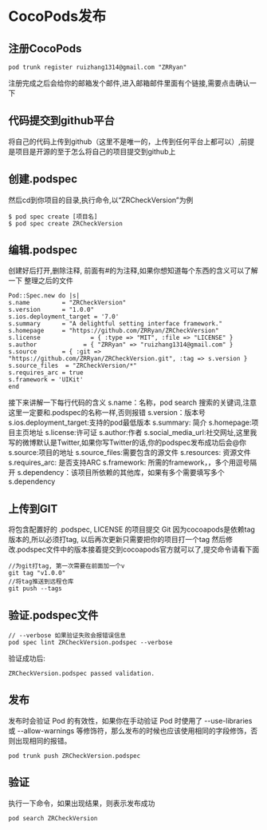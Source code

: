# CocoPods发布

## 注册CocoPods


	pod trunk register ruizhang1314@gmail.com "ZRRyan" 
注册完成之后会给你的邮箱发个邮件,进入邮箱邮件里面有个链接,需要点击确认一下

## 代码提交到github平台
将自己的代码上传到github（这里不是唯一的，上传到任何平台上都可以）,前提是项目是开源的至于怎么将自己的项目提交到github上

## 创建.podspec
然后cd到你项目的目录,执行命令,以“ZRCheckVersion”为例

	$ pod spec create [项目名]
	$ pod spec create ZRCheckVersion
	
## 编辑.podspec
创建好后打开,删除注释, 前面有#的为注释,如果你想知道每个东西的含义可以了解一下
整理之后的文件

	Pod::Spec.new do |s|
    s.name         = "ZRCheckVersion"
    s.version      = "1.0.0"
    s.ios.deployment_target = '7.0'
    s.summary      = "A delightful setting interface framework."
    s.homepage     = "https://github.com/ZRRyan/ZRCheckVersion"
    s.license              = { :type => "MIT", :file => "LICENSE" }
    s.author             = { "ZRRyan" => "ruizhang1314@gmail.com" }
    s.source       = { :git => "https://github.com/ZRRyan/ZRCheckVersion.git", :tag => s.version }
    s.source_files  = "ZRCheckVersion/*"
    s.requires_arc = true
    s.framework = 'UIKit'
	end
	
接下来讲解一下每行代码的含义
s.name：名称，pod search 搜索的关键词,注意这里一定要和.podspec的名称一样,否则报错
s.version：版本号
s.ios.deployment_target:支持的pod最低版本
s.summary: 简介
s.homepage:项目主页地址
s.license:许可证
s.author:作者
s.social_media_url:社交网址,这里我写的微博默认是Twitter,如果你写Twitter的话,你的podspec发布成功后会@你
s.source:项目的地址
s.source_files:需要包含的源文件
s.resources: 资源文件
s.requires_arc: 是否支持ARC
s.framework: 所需的framework，，多个用逗号隔开
s.dependency：该项目所依赖的其他库，如果有多个需要填写多个s.dependency




## 上传到GIT
将包含配置好的 .podspec, LICENSE 的项目提交 Git
因为cocoapods是依赖tag版本的,所以必须打tag,
以后再次更新只需要把你的项目打一个tag
然后修改.podspec文件中的版本接着提交到cocoapods官方就可以了,提交命令请看下面

	//为git打tag, 第一次需要在前面加一个v
	git tag "v1.0.0" 
	//将tag推送到远程仓库
	git push --tags 
	
## 验证.podspec文件
	// --verbose 如果验证失败会报错误信息
	pod spec lint ZRCheckVersion.podspec --verbose

验证成功后:

	ZRCheckVersion.podspec passed validation.

## 发布
发布时会验证 Pod 的有效性，如果你在手动验证 Pod 时使用了 --use-libraries 或 --allow-warnings 等修饰符，那么发布的时候也应该使用相同的字段修饰，否则出现相同的报错。

	pod trunk push ZRCheckVersion.podspec
	
	
## 验证 
执行一下命令，如果出现结果，则表示发布成功
	
	pod search ZRCheckVersion

